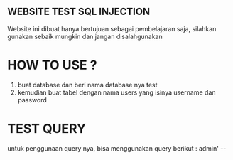 ## WEBSITE TEST SQL INJECTION
Website ini dibuat hanya bertujuan sebagai pembelajaran saja, silahkan gunakan sebaik mungkin dan jangan disalahgunakan

# HOW TO USE ?
1. buat database dan beri nama database nya test
2. kemudian buat tabel dengan nama users yang isinya username dan password

# TEST QUERY
untuk penggunaan query nya, bisa menggunakan query berikut : 
admin' -- 
